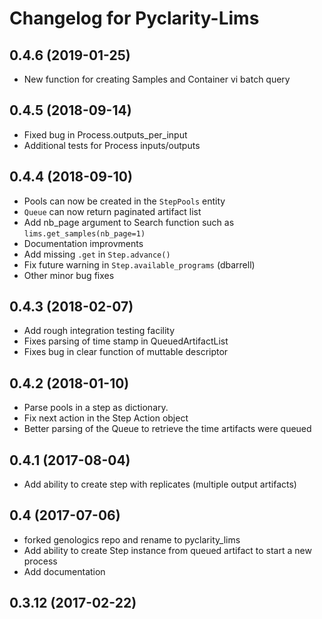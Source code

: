 Changelog for Pyclarity-Lims
============================

0.4.6 (2019-01-25)
------------------

- New function for creating Samples and Container vi batch query 


0.4.5 (2018-09-14)
------------------

- Fixed bug in Process.outputs_per_input
- Additional tests for Process inputs/outputs


0.4.4 (2018-09-10)
------------------

- Pools can now be created in the `StepPools` entity  
- `Queue` can now return paginated artifact list
- Add nb_page argument to Search function such as `lims.get_samples(nb_page=1)`
- Documentation improvments 
- Add missing `.get` in `Step.advance()`
- Fix future warning in `Step.available_programs` (dbarrell)
- Other minor bug fixes


0.4.3 (2018-02-07)
------------------

- Add rough integration testing facility
- Fixes parsing of time stamp in QueuedArtifactList
- Fixes bug in clear function of muttable descriptor


0.4.2 (2018-01-10)
------------------

- Parse pools in a step as dictionary.
- Fix next action in the Step Action object
- Better parsing of the Queue to retrieve the time artifacts were queued 


0.4.1 (2017-08-04)
------------------

- Add ability to create step with replicates (multiple output artifacts)


0.4 (2017-07-06)
----------------
 - forked genologics repo and rename to pyclarity_lims
 - Add ability to create Step instance from queued artifact to start a new process
 - Add documentation

0.3.12 (2017-02-22)
-------------------
